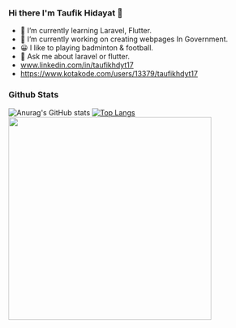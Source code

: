 ### Hi there I'm Taufik Hidayat 👋

- 🌱 I’m currently learning Laravel, Flutter.
- 🔭 I’m currently working on creating webpages In Government.
- 😀 I like to playing badminton & football.
- 💬 Ask me about laravel or flutter.
- www.linkedin.com/in/taufikhdyt17
- https://www.kotakode.com/users/13379/taufikhdyt17
### Github Stats
![Anurag's GitHub stats](https://github-readme-stats.vercel.app/api?username=taufikhdyt17&show_icons=true&theme=tokyonight)
[![Top Langs](https://github-readme-stats.vercel.app/api/top-langs/?username=taufikhdyt17&layout=compact)](https://github.com/anuraghazra/github-readme-stats)
<img src = "https://github-readme-streak-stats.herokuapp.com?user=taufikhdyt17&theme=dark&hide_border=true" width = 400>
